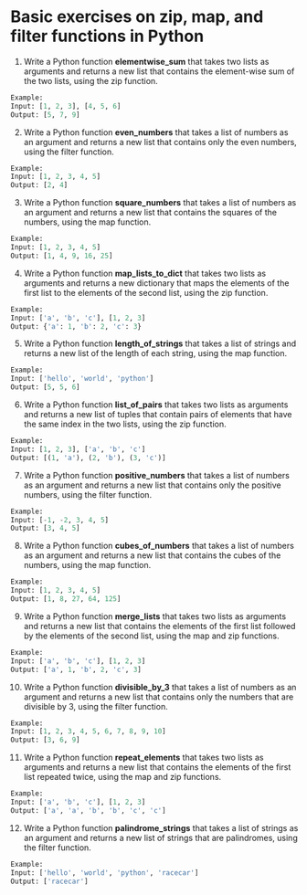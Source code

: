 # Basic exercises on zip, map, and filter functions in Python

1. Write a Python function **elementwise_sum** that takes two lists as arguments and returns a new list that contains the element-wise sum of the two lists, using the zip function.

```python
Example:
Input: [1, 2, 3], [4, 5, 6]
Output: [5, 7, 9]
```

2. Write a Python function **even_numbers** that takes a list of numbers as an argument and returns a new list that contains only the even numbers, using the filter function.

```python
Example:
Input: [1, 2, 3, 4, 5]
Output: [2, 4]
```

3. Write a Python function **square_numbers** that takes a list of numbers as an argument and returns a new list that contains the squares of the numbers, using the map function.

```python
Example:
Input: [1, 2, 3, 4, 5]
Output: [1, 4, 9, 16, 25]
```


4. Write a Python function **map_lists_to_dict** that takes two lists as arguments and returns a new dictionary that maps the elements of the first list to the elements of the second list, using the zip function.

```python
Example:
Input: ['a', 'b', 'c'], [1, 2, 3]
Output: {'a': 1, 'b': 2, 'c': 3}
```

5. Write a Python function **length_of_strings** that takes a list of strings and returns a new list of the length of each string, using the map function.

```python
Example:
Input: ['hello', 'world', 'python']
Output: [5, 5, 6]
```

6. Write a Python function **list_of_pairs** that takes two lists as arguments and returns a new list of tuples that contain pairs of elements that have the same index in the two lists, using the zip function.

```python
Example:
Input: [1, 2, 3], ['a', 'b', 'c']
Output: [(1, 'a'), (2, 'b'), (3, 'c')]
```

7. Write a Python function **positive_numbers** that takes a list of numbers as an argument and returns a new list that contains only the positive numbers, using the filter function.

```python
Example:
Input: [-1, -2, 3, 4, 5]
Output: [3, 4, 5]
```

8. Write a Python function **cubes_of_numbers** that takes a list of numbers as an argument and returns a new list that contains the cubes of the numbers, using the map function.

```python
Example:
Input: [1, 2, 3, 4, 5]
Output: [1, 8, 27, 64, 125]
```

9. Write a Python function **merge_lists** that takes two lists as arguments and returns a new list that contains the elements of the first list followed by the elements of the second list, using the map and zip functions.

```python
Example:
Input: ['a', 'b', 'c'], [1, 2, 3]
Output: ['a', 1, 'b', 2, 'c', 3]
```

10. Write a Python function **divisible_by_3** that takes a list of numbers as an argument and returns a new list that contains only the numbers that are divisible by 3, using the filter function.

```python
Example:
Input: [1, 2, 3, 4, 5, 6, 7, 8, 9, 10]
Output: [3, 6, 9]
```

11. Write a Python function **repeat_elements** that takes two lists as arguments and returns a new list that contains the elements of the first list repeated twice, using the map and zip functions.

```python
Example:
Input: ['a', 'b', 'c'], [1, 2, 3]
Output: ['a', 'a', 'b', 'b', 'c', 'c']
```

12. Write a Python function **palindrome_strings** that takes a list of strings as an argument and returns a new list of strings that are palindromes, using the filter function.

```python
Example:
Input: ['hello', 'world', 'python', 'racecar']
Output: ['racecar']
```